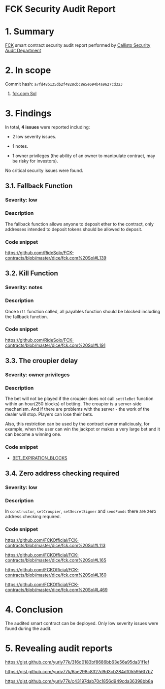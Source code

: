 # FCK Security Audit Report

# 1. Summary

[FCK](https://github.com/FCKOfficial/FCK-contracts/) smart contract security audit report performed by [Callisto Security Audit Department](https://github.com/EthereumCommonwealth/Auditing)

# 2. In scope

Commit hash: `a7fd48b135db2f4828cbc8e5e694b4a9627cd323`

1. [fck.com Sol](https://github.com/FCKOfficial/FCK-contracts/blob/a7fd48b135db2f4828cbc8e5e694b4a9627cd323/dice/fck.com%20Sol)

# 3. Findings

In total, **4 issues** were reported including:

- 2 low severity issues.

- 1 notes.

- 1 owner privileges (the ability of an owner to manipulate contract, may be risky for investors).

No critical security issues were found.

## 3.1. Fallback Function

### Severity: low

### Description

The fallback function allows anyone to deposit ether to the contract, only addresses intended to deposit tokens should be allowed to deposit.

### Code snippet

https://github.com/RideSolo/FCK-contracts/blob/master/dice/fck.com%20Sol#L139

## 3.2. Kill Function

### Severity: notes

### Description

Once `kill` function called, all payables function should be blocked including the fallback function.

### Code snippet

https://github.com/RideSolo/FCK-contracts/blob/master/dice/fck.com%20Sol#L191

## 3.3. The croupier delay

### Severity:  owner privileges

### Description

The bet will not be played if the croupier does not call `settleBet` function within an hour(250 blocks) of betting. The croupier is a server-side mechanism. And if there are problems with the server - the work of the dealer will stop. Players can lose their bets.

Also, this restriction can be used by the contract owner maliciously, for example, when the user can win the jackpot or makes a very large bet and it can become a winning one.

### Code snippet

* [BET_EXPIRATION_BLOCKS](https://github.com/FCKOfficial/FCK-contracts/blob/a7fd48b135db2f4828cbc8e5e694b4a9627cd323/dice/fck.com%20Sol#L344)

## 3.4. Zero address checking required

### Severity: low

### Description

In `constructor`, `setCroupier`, `setSecretSigner` and `sendFunds` there are zero address checking required.

### Code snippet

https://github.com/FCKOfficial/FCK-contracts/blob/master/dice/fck.com%20Sol#L113

https://github.com/FCKOfficial/FCK-contracts/blob/master/dice/fck.com%20Sol#L165

https://github.com/FCKOfficial/FCK-contracts/blob/master/dice/fck.com%20Sol#L160

https://github.com/FCKOfficial/FCK-contracts/blob/master/dice/fck.com%20Sol#L469

# 4. Conclusion

The audited smart contract can be deployed. Only low severity issues were found during the audit.

# 5. Revealing audit reports

https://gist.github.com/yuriy77k/316d0183bf8686bb63e56a95da31f1ef

https://gist.github.com/yuriy77k/6ae298c8327d9d3cb284df055956f7b7

https://gist.github.com/yuriy77k/c43197dab70c1856d949cda36398bb8a
